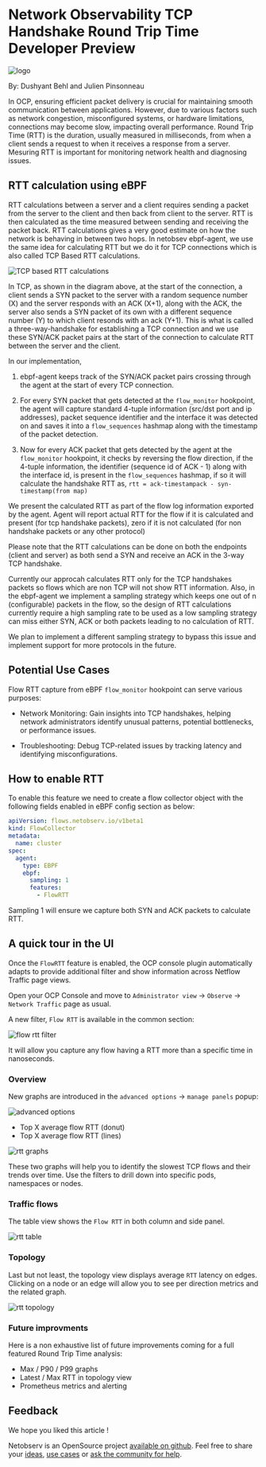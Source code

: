 # Network Observability TCP Handshake Round Trip Time Developer Preview

![logo](./images/rtt_logo.png)

By: Dushyant Behl and Julien Pinsonneau

In OCP, ensuring efficient packet delivery is crucial for maintaining smooth
communication between applications. However, due to various factors such
as network congestion, misconfigured systems, or hardware limitations,
connections may become slow, impacting overall performance.
Round Trip Time (RTT) is the duration, usually measured in milliseconds, from when
a client sends a request to when it receives a response from a server.
Mesuring RTT is important for monitoring network health and diagnosing issues.

## RTT calculation using eBPF

RTT calculations between a server and a client requires sending a packet from the
server to the client and then back from client to the server.
RTT is then calculated as the time measured between sending and receiving the packet back.
RTT calculations gives a very good estimate on how the network is behaving in between
two hops. In netobsev ebpf-agent, we use the same idea for calculating RTT but we do it
for TCP connections which is also called TCP Based RTT calculations. 

![TCP based RTT calculations](./images/tcp_rtt_calculations.png)

In TCP, as shown in the diagram above, at the start of the connection,
a client sends a SYN packet to the server with a random sequence number (X) and the 
server responds with an ACK (X+1), along with the ACK, the server also sends a SYN
packet of its own with a different sequence number (Y) to which client resonds
with an ack (Y+1). This is what is called a three-way-handshake for establishing a 
TCP connection and we use these SYN/ACK packet pairs at the start of the connection to
calculate RTT between the server and the client.

In our implementation,

1. ebpf-agent keeps track of the SYN/ACK packet pairs crossing through the agent at the start of every TCP connection.

1. For every SYN packet that gets detected at the `flow_monitor` hookpoint, the agent will capture standard 4-tuple information (src/dst port and ip addresses), packet sequence identifier and the interface it was detected on and saves it into a `flow_sequences` hashmap along with the timestamp of the packet detection.

1. Now for every ACK packet that gets detected by the agent at the `flow_monitor` hookpoint, it checks by reversing the flow direction, if the 4-tuple information, the identifier (sequence id of ACK - 1) along with the interface id, is present in the `flow_sequences` hashmap, if so it will calculate the handshake RTT as,
`rtt = ack-timestampack - syn-timestamp(from map)`

We present the calculated RTT as part of the flow log information exported by the agent. Agent will report actual RTT for the flow if it is calculated and present (for tcp handshake packets), zero if it is not calculated (for non handshake packets or any other protocol)

Please note that the RTT calculations can be done on both the endpoints (client and server) as both send a SYN and receive an ACK in the 3-way TCP handshake. 

Currently our approcah calculates RTT only for the TCP handshakes packets so flows which are non TCP will not show RTT information. 
Also, in the ebpf-agent we implement a sampling strategy which keeps one out of n (configurable) packets in the flow, so the design of RTT calculations currently require a high sampling rate to be used as a low sampling strategy can miss either SYN, ACK or both packets leading to no calculation of RTT.

We plan to implement a different sampling strategy to bypass this issue and implement support for more protocols in the future.

## Potential Use Cases

Flow RTT capture from eBPF `flow_monitor` hookpoint can serve various purposes:

- Network Monitoring: Gain insights into TCP handshakes, helping
  network administrators identify unusual patterns, potential bottlenecks, or
  performance issues.

- Troubleshooting: Debug TCP-related issues by tracking latency and identifying
  misconfigurations.

## How to enable RTT

To enable this feature we need to create a flow collector object with the following
fields enabled in eBPF config section as below:

```yaml
apiVersion: flows.netobserv.io/v1beta1
kind: FlowCollector
metadata:
  name: cluster
spec:
  agent:
    type: EBPF
    ebpf:
      sampling: 1
      features:
        - FlowRTT
```

Sampling 1 will ensure we capture both SYN and ACK packets to calculate RTT.

## A quick tour in the UI

Once the `FlowRTT` feature is enabled, the OCP console plugin automatically adapts
to provide additional filter and show information across Netflow Traffic page views.

Open your OCP Console and move to
`Administrator view` -> `Observe` -> `Network Traffic` page as usual.

A new filter, `Flow RTT` is available in the common section:

![flow rtt filter](./images/flow_rtt_filter.png)

It will allow you capture any flow having a RTT more than a specific time in nanoseconds.

### Overview

New graphs are introduced in the `advanced options` -> `manage panels` popup:

![advanced options](./images/advanced_options.png)

- Top X average flow RTT (donut)
- Top X average flow RTT (lines)

![rtt graphs](./images/rtt_graphs.png)

These two graphs will help you to identify the slowest TCP flows and their trends
over time. Use the filters to drill down into specific pods, namespaces or nodes.

### Traffic flows

The table view shows the `Flow RTT` in both column and side panel.

![rtt table](./images/rtt_table.png)

### Topology

Last but not least, the topology view displays average `RTT` latency on edges.
Clicking on a node or an edge will allow you to see per direction metrics and
the related graph.

![rtt topology](./images/rtt_topology.png)

### Future improvments

Here is a non exhaustive list of future improvements coming for a full featured
Round Trip Time analysis:

- Max / P90 / P99 graphs
- Latest / Max RTT in topology view
- Prometheus metrics and alerting

## Feedback

We hope you liked this article !

Netobserv is an OpenSource project [available on github](https://github.com/netobserv).
Feel free to share your [ideas](https://github.com/netobserv/network-observability-operator/discussions/categories/ideas), [use cases](https://github.com/netobserv/network-observability-operator/discussions/categories/show-and-tell) or [ask the community for help](https://github.com/netobserv/network-observability-operator/discussions/categories/q-a).
